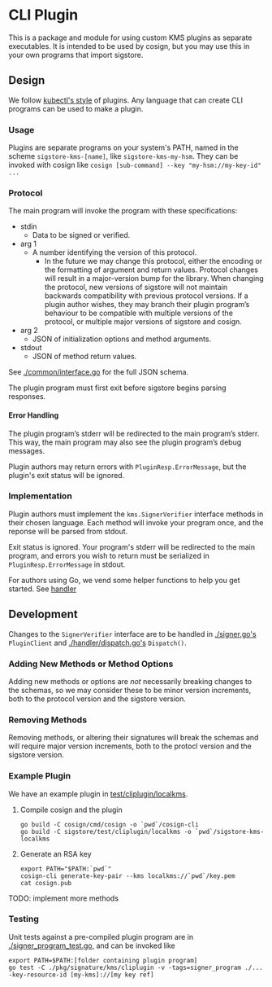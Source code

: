 # CLI Plugin

This is a package and module for using custom KMS plugins as separate executables.
It is intended to be used by cosign, but you may use this in your own programs that import sigstore.

## Design

We follow [kubectl's style](https://kubernetes.io/docs/tasks/extend-kubectl/kubectl-plugins/#writing-kubectl-plugins) of plugins. Any language that can create CLI programs can be used to make a plugin.

### Usage

Plugins are separate programs on your system's PATH, named in the scheme `sigstore-kms-[name]`, like `sigstore-kms-my-hsm`. They can be invoked with cosign like `cosign [sub-command] --key "my-hsm://my-key-id" ...
`

### Protocol

The main program will invoke the program with these specifications:

* stdin
  * Data to be signed or verified.
* arg 1
  * A number identifying the version of this protocol.
    * In the future we may change this protocol, either the encoding or the formatting of argument and return values.
    Protocol changes will result in a major-version bump for the library.
    When changing the protocol, new versions of sigstore will not maintain backwards compatibility with
    previous protocol versions. If a plugin author wishes, they may branch their plugin program’s behaviour
    to be compatible with multiple versions of the protocol, or multiple major versions of sigstore and cosign.
* arg 2
  * JSON of initialization options and method arguments.
* stdout
  * JSON of method return values.

See [./common/interface.go](./common/interface.go) for the full JSON schema.

The plugin program must first exit before sigstore begins parsing responses.

#### Error Handling

The plugin program’s stderr will be redirected to the main program’s stderr. This way, the main program may also see the plugin program’s debug messages.

Plugin authors may return errors with `PluginResp.ErrorMessage`, but the plugin's exit status will be ignored.

### Implementation

Plugin authors must implement the `kms.SignerVerifier` interface methods in their chosen language. Each method will invoke your program once, and the reponse will be parsed from stdout.

Exit status is ignored. Your program's stderr will be redirected to the main program, and errors you wish to return must be serialized in `PluginResp.ErrorMessage` in stdout.

For authors using Go, we vend some helper functions to help you get started. See [handler](./handler/README.md)

## Development

Changes to the `SignerVerifier` interface are to be handled in [./signer.go's](./signer.go) `PluginClient` and [./handler/dispatch.go's](./handler/dispatch.go) `Dispatch()`.

### Adding New Methods or Method Options

Adding new methods or options are *not* necessarily breaking changes to the schemas, so we may consider these to be minor version increments, both to the protocol version and the sigstore version.

### Removing Methods

Removing methods, or altering their signatures will break the schemas and will require major version increments, both to the protocl version and the sigstore version.

### Example Plugin

We have an example plugin in [test/cliplugin/localkms](../../../../test/cliplugin/localkms).

1. Compile cosign and the plugin

    ```
    go build -C cosign/cmd/cosign -o `pwd`/cosign-cli
    go build -C sigstore/test/cliplugin/localkms -o `pwd`/sigstore-kms-localkms
    ```

2. Generate an RSA key

    ```
    export PATH="$PATH:`pwd`"
    cosign-cli generate-key-pair --kms localkms://`pwd`/key.pem
    cat cosign.pub
    ```

TODO: implement more methods

### Testing

Unit tests against a pre-compiled plugin program are in [./signer_program_test.go](./signer_program_test.go), and can be invoked like

```
export PATH=$PATH:[folder containing plugin program]
go test -C ./pkg/signature/kms/cliplugin -v -tags=signer_program ./... -key-resource-id [my-kms]://[my key ref]
```
